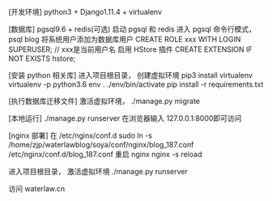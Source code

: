 [开发环境]
python3 + Django1.11.4 + virtualenv

[数据库]
pgsql9.6 + redis(可选)
启动 pgsql 和 redis
进入 pgsql 命令行模式， psql blog
将系统用户添加为数据库用户
CREATE ROLE xxx WITH LOGIN SUPERUSER; // xxx是当前用户名
启用 HStore 插件
CREATE EXTENSION IF NOT EXISTS hstore;

[安装 python 相关库]
进入项目根目录， 创建虚拟环境
pip3 install virtualenv
virtualenv -p python3.6 env
. ./env/bin/activate
pip install -r requirements.txt

[执行数据库迁移文件]
激活虚拟环境，
./manage.py migrate

[本地运行]
./manage.py runserver
在浏览器输入 127.0.0.1:8000即可访问

[nginx 部署]
在 /etc/nginx/conf.d
sudo ln -s /home/zjp/waterlawblog/soya/conf/nginx/blog_187.conf /etc/nginx/conf.d/blog_187.conf
重启 nginx
nginx -s reload

进入项目根目录， 激活虚拟环境
./manage.py runserver

访问 waterlaw.cn